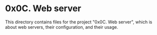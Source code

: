 # 0x0C. Web server

This directory contains files for the project "0x0C. Web server", which is about web servers, their configuration, and their usage.
